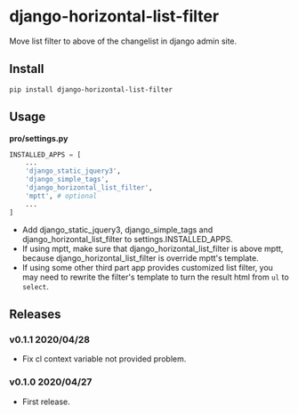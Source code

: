 # django-horizontal-list-filter

Move list filter to  above of the changelist in django admin site.


## Install

```shell
pip install django-horizontal-list-filter
```

## Usage


**pro/settings.py**

```python
INSTALLED_APPS = [
    ...
    'django_static_jquery3',
    'django_simple_tags',
    'django_horizontal_list_filter',
    'mptt', # optional
    ...
]
```

- Add django_static_jquery3, django_simple_tags and django_horizontal_list_filter to settings.INSTALLED_APPS.
- If using mptt, make sure that django_horizontal_list_filter is above mptt, because django_horizontal_list_filter is override mptt's template.
- If using some other third part app provides customized list filter, you may need to rewrite the filter's template to turn the result html from `ul` to `select`.


## Releases

### v0.1.1 2020/04/28

- Fix cl context variable not provided problem.

### v0.1.0 2020/04/27

- First release.
